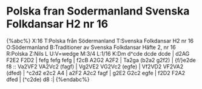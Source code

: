 # Polska fran Sodermanland Svenska Folkdansar H2 nr 16

{%abc%}
X:16
T:Polska från Södermanland
T:Svenska Folkdansar H2 nr 16
O:Södermanland
B:Traditioner av Svenska Folkdansar Häfte 2, nr 16
R:Polska
Z:Nils L
U:V=wedge
M:3/4
L:1/16
K:Dm
d^cde  dcde   dcde   | d2AG   F2E2   F2D2   | fefg     fefg   fefg   |
f2cB   A2G2   A2F2   | Ta2ga  (b2a2  g2f2)  | {f/}e2de f8            ::
Va2VF2 VA2Vc2 (fagf) | Vg2VE2 VG2Vc2 (egfe) | Vf2VD2   VF2VA2 (dfed) |  ^c2d2   e2c2 A4  |
a2F2   A2c2   fagf   | g2E2   G2c2   egfe   | f2D2     F2A2   dfed   |  (^c2de) d8      :|
{%endabc%}
